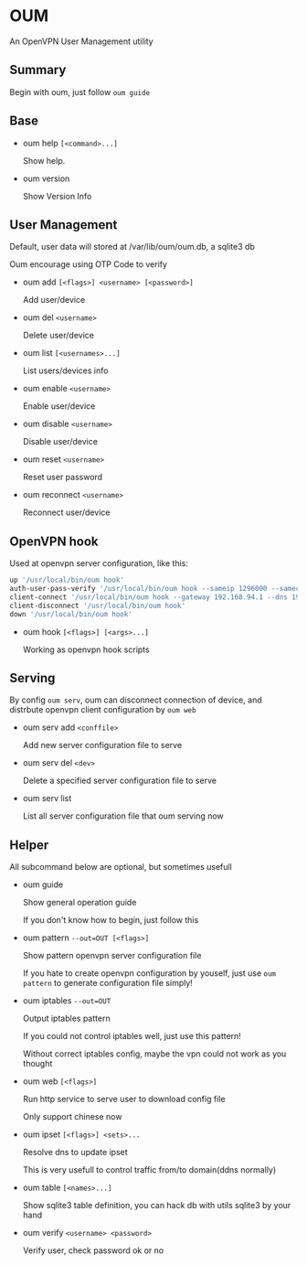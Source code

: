 # OUM

An OpenVPN User Management utility

## Summary

Begin with oum, just follow `oum guide`

## Base

* oum help `[<command>...]`

    Show help.

* oum version

    Show Version Info

## User Management

Default, user data will stored at /var/lib/oum/oum.db, a sqlite3 db

Oum encourage using OTP Code to verify

* oum add `[<flags>] <username> [<password>]`

    Add user/device

* oum del `<username>`

    Delete user/device

* oum list `[<usernames>...]`

    List users/devices info

* oum enable `<username>`

    Enable user/device

* oum disable  `<username>`

    Disable user/device

* oum reset `<username>`

    Reset user password

* oum reconnect `<username>`

    Reconnect user/device

## OpenVPN hook

Used at openvpn server configuration, like this:

```bash
up '/usr/local/bin/oum hook'
auth-user-pass-verify '/usr/local/bin/oum hook --sameip 1296000 --samecity 604800' via-env
client-connect '/usr/local/bin/oum hook --gateway 192.168.94.1 --dns 192.168.94.1'
client-disconnect '/usr/local/bin/oum hook'
down '/usr/local/bin/oum hook'
```

* oum hook `[<flags>] [<args>...]`

    Working as openvpn hook scripts

## Serving

By config `oum serv`, oum can disconnect connection of device, and distrbute openvpn client configuration by `oum web`

* oum serv add `<conffile>`

    Add new server configuration file to serve

* oum serv del `<dev>`

    Delete a specified server configuration file to serve

* oum serv list

    List all server configuration file that oum serving now

## Helper

All subcommand below are optional, but sometimes usefull

* oum guide

    Show general operation guide

    If you don't know how to begin, just follow this

* oum pattern `--out=OUT [<flags>]`

    Show pattern openvpn server configuration file

    If you hate to create openvpn configuration by youself, just use `oum pattern` to generate configuration file simply!

* oum iptables `--out=OUT`

    Output iptables pattern

    If you could not control iptables well, just use this pattern!

    Without correct iptables config, maybe the vpn could not work as you thought

* oum web `[<flags>]`

    Run http service to serve user to download config file

    Only support chinese now

* oum ipset `[<flags>] <sets>...`

    Resolve dns to update ipset

    This is very usefull to control traffic from/to domain(ddns normally)

* oum table `[<names>...]`

    Show sqlite3 table definition, you can hack db with utils sqlite3 by your hand

* oum verify `<username> <password>`

    Verify user, check password ok or no
